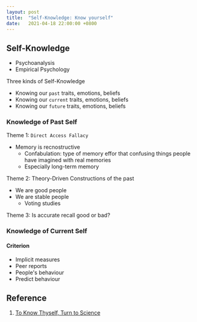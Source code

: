 ```yaml
---
layout: post
title:  "Self-Knowledge: Know yourself"
date:   2021-04-18 22:00:00 +0800
---
```


## Self-Knowledge

- Psychoanalysis
- Empirical Psychology

Three kinds of Self-Knowledge

- Knowing our `past` traits, emotions, beliefs
- Knowing our `current` traits, emotions, beliefs
- Knowing our `future` traits, emotions, beliefs

### Knowledge of Past Self

Theme 1: `Direct Access Fallacy`

- Memory is recnostructive
  - Confabulation: type of memory effor that confusing things people have imagined with real memories
  - Especially long-term memory

Theme 2: Theory-Driven Constructions of the past

- We are good people
- We are stable people
  - Voting studies

Theme 3: Is accurate recall good or bad?

### Knowledge of Current Self

#### Criterion

- Implicit measures
- Peer reports
- People's behaviour
- Predict behaviour

## Reference

1. [To Know Thyself, Turn to Science](https://www.psychologicalscience.org/observer/to-know-thyself-turn-to-science)